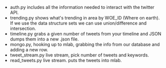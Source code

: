 * auth.py includes all the information needed to interact with the twitter API.
* trending.py shows what's trending in area by WOE_ID (Where on earth). If we use the data structure sets we can use union/difference and intersection.
* timeline.py grabs a given number of tweets from your timeline and JSON dumps them into a new .json file.
* mongo.py, hooking up to mlab, grabbing the info from our database and adding a new row.
* tweet_stream.py live stream, pick number of tweets and keywords.
* read_tweets.py live stream. puts the tweets into mlab.